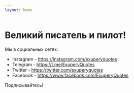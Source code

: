 ```yaml
---
layout: home
---
```

# Великий писатель и пилот!

Мы в социальных сетях:
- Instagram - <https://instagram.com/exuperyquotes>
- Telegram - <https://t.me/ExuperyQuotes>
- Twitter - <https://twitter.com/exuperyquotes>
- Facebook - <https://www.facebook.com/ExuperyQuotes>

Подписывайтесь!
